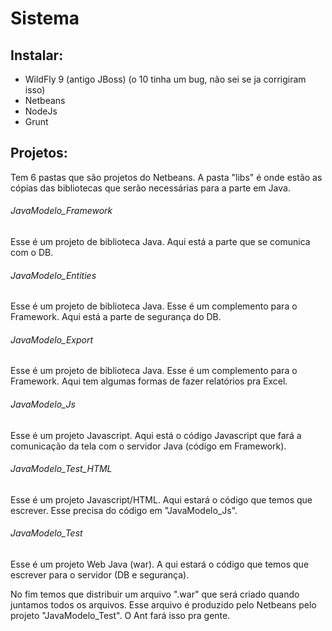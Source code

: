 # Sistema

## Instalar:
- WildFly 9 (antigo JBoss) (o 10 tinha um bug, não sei se ja corrigiram isso)
- Netbeans
- NodeJs
- Grunt

## Projetos:
Tem 6 pastas que são projetos do Netbeans.
A pasta "libs" é onde estão as cópias das bibliotecas que serão necessárias
para a parte em Java.

###### JavaModelo_Framework
Esse é um projeto de biblioteca Java. 
Aqui está a parte que se comunica com o DB.

###### JavaModelo_Entities
Esse é um projeto de biblioteca Java. 
Esse é um complemento para o Framework. 
Aqui está a parte de segurança do DB.

###### JavaModelo_Export
Esse é um projeto de biblioteca Java. 
Esse é um complemento para o Framework. 
Aqui tem algumas formas de fazer relatórios pra Excel.

###### JavaModelo_Js
Esse é um projeto Javascript. 
Aqui está o código Javascript que fará a comunicação da tela com o servidor Java (código em Framework).

###### JavaModelo_Test_HTML
Esse é um projeto Javascript/HTML. 
Aqui estará o código que temos que escrever. Esse precisa do código em "JavaModelo_Js".

###### JavaModelo_Test
Esse é um projeto Web Java (war). A
qui estará o código que temos que escrever para o servidor (DB e segurança).


No fim temos que distribuir um arquivo ".war" que será criado quando juntamos todos os arquivos.
Esse arquivo é produzido pelo Netbeans pelo projeto "JavaModelo_Test". O Ant fará isso pra gente.

